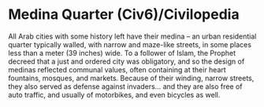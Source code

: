 # Medina Quarter (Civ6)/Civilopedia

All Arab cities with some history left have their medina – an urban residential quarter typically walled, with narrow and maze-like streets, in some places less than a meter (39 inches) wide. To a follower of Islam, the Prophet decreed that a just and ordered city was obligatory, and so the design of medinas reflected communal values, often containing at their heart fountains, mosques, and markets. Because of their winding, narrow streets, they also served as defense against invaders… and they are also free of auto traffic, and usually of motorbikes, and even bicycles as well.